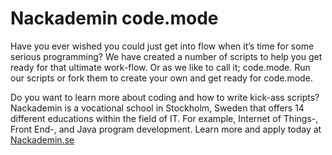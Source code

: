 # Nackademin code.mode

Have you ever wished you could just get into flow when it’s time for some serious programming? We have created a number of scripts to help you get ready for that ultimate work-flow. Or as we like to call it; code.mode. Run our scripts or fork them to create your own and get ready for code.mode.

Do you want to learn more about coding and how to write kick-ass scripts? Nackademin is a vocational school in Stockholm, Sweden that offers 14 different educations within the field of IT. For example, Internet of Things-, Front End-, and Java program development. Learn more and apply today at [Nackademin.se](http://nackademin.se)